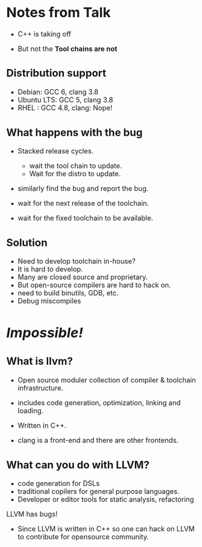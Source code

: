 <span style="font-size:18px">

# Notes from Talk

* C++ is taking off

* But not the **Tool chains are not**

## Distribution support

* Debian: GCC 6, clang 3.8
* Ubuntu LTS: GCC 5, clang 3.8
* RHEL : GCC 4.8, clang: Nope!

## What happens with the bug

* Stacked release cycles.
  * wait the tool chain to update.
  * Wait for the distro to update.

* similarly find the bug and report the bug.
* wait for the next release of the toolchain.
* wait for the fixed toolchain to be available.


## Solution

* Need to develop toolchain in-house?
* It is hard to develop.
* Many are closed source and proprietary.
* But open-source compilers are hard to hack on.
* need to build binutils, GDB, etc.
* Debug miscompiles

# **_Impossible!_**

## What is llvm?

* Open source moduler collection of compiler & toolchain infrastructure.

* includes code generation, optimization, linking and loading.

* Written in C++.

* clang is a front-end and there are other frontends.

## What can you do with LLVM?

* code generation for DSLs
* traditional copilers for general purpose languages.
* Developer or editor tools for static analysis, refactoring

LLVM has bugs!

* Since LLVM is written in C++ so one can hack on LLVM to contribute for opensource community.

                    
